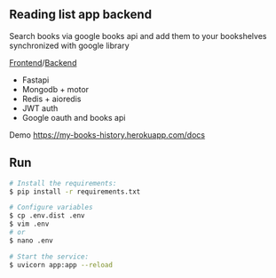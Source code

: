## Reading list app backend
Search books via google books api and add them to your bookshelves synchronized with google library

[Frontend](https://github.com/netbriler/my-books-history)/[Backend](https://github.com/netbriler/my-books-history-server)

* Fastapi
* Mongodb + motor
* Redis + aioredis
* JWT auth
* Google oauth and books api

Demo https://my-books-history.herokuapp.com/docs

## Run
```bash
# Install the requirements:
$ pip install -r requirements.txt

# Configure variables
$ cp .env.dist .env
$ vim .env
# or 
$ nano .env

# Start the service:
$ uvicorn app:app --reload
```
